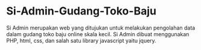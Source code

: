 # Si-Admin-Gudang-Toko-Baju
Si Admin merupakan web yang ditujukan untuk melakukan pengolahan data dalam gudang toko baju online skala kecil. Si Admin dibuat menggunakan PHP, html, css, dan salah satu library javascript yaitu jquery.
